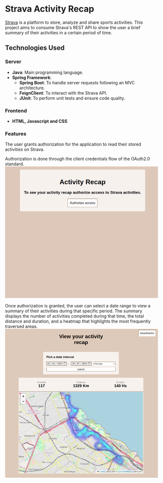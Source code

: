 # Strava Activity Recap

[Strava](https://www.strava.com/features) is a platform to store, analyze and share sports activities. This project aims to consume Strava's REST API to show the user a brief summary of their activities in a certain period of time.

## Technologies Used

### Server
- **Java**: Main programming language.
- **Spring Framework**:
  - **Spring Boot**: To handle server requests following an MVC architecture.
  - **FeignClient**: To interact with the Strava API.
  - **JUnit**: To perform unit tests and ensure code quality.

### Frontend
- **HTML, Javascript and CSS**

### Features

The user grants authorization for the application to read their stored activities on Strava.

Authorization is done through the client credentials flow of the OAuth2.0 standard.
![](/docs/PastedImage20240725200315.png)

Once authorization is granted, the user can select a date range to view a summary of their activities during that specific period. The summary displays the number of activities completed during that time, the total distance and duration, and a heatmap that highlights the most frequently traversed areas.
![](/docs/PastedImage20240725155020.png)



